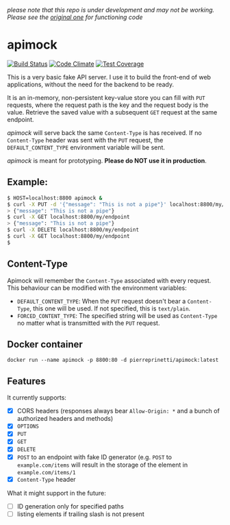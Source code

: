 _please note that this repo is under development and may not be working.
Please see the [original one](https://github.com/pierreprinetti/apimock) for
functioning code_

# apimock
[![Build Status](https://travis-ci.org/pierreprinetti/apimock.svg?branch=master)](https://travis-ci.org/pierreprinetti/apimock)
[![Code Climate](https://codeclimate.com/github/pierreprinetti/apimock/badges/gpa.svg)](https://codeclimate.com/github/pierreprinetti/apimock)
[![Test Coverage](https://codeclimate.com/github/pierreprinetti/apimock/badges/coverage.svg)](https://codeclimate.com/github/pierreprinetti/apimock/coverage)

This is a very basic fake API server. I use it to build the front-end of web
  applications, without the need for the backend to be ready.

It is an in-memory, non-persistent key-value store you can fill with `PUT`
  requests, where the request path is the key and the request body is the value.
Retrieve the saved value with a subsequent `GET` request at the same endpoint.

_apimock_ will serve back the same `Content-Type` is has received. If no
  `Content-Type` header was sent with the `PUT` request, the 
  `DEFAULT_CONTENT_TYPE` environment variable will be sent.

_apimock_ is meant for prototyping. **Please do NOT use it in production**.

## Example:

```bash
$ HOST=localhost:8800 apimock &
$ curl -X PUT -d '{"message": "This is not a pipe"}' localhost:8800/my/endpoint
> {"message": "This is not a pipe"}
$ curl -X GET localhost:8800/my/endpoint
> {"message": "This is not a pipe"}
$ curl -X DELETE localhost:8800/my/endpoint
$ curl -X GET localhost:8800/my/endpoint
$
```

## Content-Type
Apimock will remember the `Content-Type` associated with every request. This 
  behaviour can be modified with the environment variables:

- `DEFAULT_CONTENT_TYPE`: When the `PUT` request doesn't bear a `Content-Type`,
  this one will be used. If not specified, this is `text/plain`.
- `FORCED_CONTENT_TYPE`: The specified string will be used as `Content-Type` 
  no matter what is transmitted with the `PUT` request.

## Docker container

    docker run --name apimock -p 8800:80 -d pierreprinetti/apimock:latest

## Features

It currently supports:
- [x] CORS headers (responses always bear `Allow-Origin: *` and a bunch of 
      authorized headers and methods)
- [x] `OPTIONS`
- [x] `PUT`
- [x] `GET`
- [x] `DELETE`
- [x] `POST` to an endpoint with fake ID generator (e.g. `POST` to 
  `example.com/items` will result in the storage of the element in 
  `example.com/items/1`
- [x] `Content-Type` header

What it might support in the future:
- [ ] ID generation only for specified paths
- [ ] listing elements if trailing slash is not present
